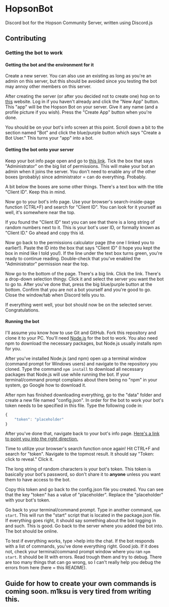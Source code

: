 # HopsonBot
Discord bot for the Hopson Community Server, written using Discord.js

## Contributing
### Getting the bot to work
#### Getting the bot and the environment for it
Create a new server. You can also use an existing as long as you're an admin on this server, but this should be avoided since you testing the bot may annoy other members on this server.

After creating the server (or after you decided not to create one) hop on to [this](https://discordapp.com/developers/applications/me) website.
Log in if you haven't already and click the "New App" button.
This "app" will be the Hopson Bot on your server. Give it any name (and a profile picture if you wish). Press the "Create App" button when you're done. 

You should be on your bot's info screen at this point. Scroll down a bit to the section named "Bot" and click the blue/purple button which says "Create a Bot User." This turns your "app" into a bot.

#### Getting the bot onto your server
Keep your bot info page open and go to [this link](https://discordapi.com/permissions.html).
Tick the box that says "Administrator" on the big list of permissions. This will make your bot an admin when it joins the server. You don't need to enable any of the other boxes (probably) since administrator = can do everything. Probably.

A bit below the boxes are some other things. There's a text box with the title "Client ID". Keep this in mind.

Now go to your bot's info page. Use your browser's search-inside-page function (CTRL+F) and search for "Client ID". You can look for it yourself as well, it's somewhere near the top.

If you found the "Client ID" text you can see that there is a long string of random numbers next to it. This is your bot's user ID, or formally known as "Client ID." Go ahead and copy this id.

Now go back to the permissions calculator page (the one I linked you to earlier!). Paste the ID into the box that says "Client ID" (I hope you kept the box in mind like I told you!). If the line under the text box turns green, you're ready to continue reading. Double-check that you've enabled the "Administrator" permission near the top. 

Now go to the bottom of the page. There's a big link. Click the link. There's a drop-down selection thingy. Click it and select the server you want the bot to go to. After you've done that, press the big blue/purple button at the bottom. Confirm that you are not a bot yourself and you're good to go. Close the window/tab when Discord tells you to.

If everything went well, your bot should now be on the selected server. Congratulations.

#### Running the bot
I'll assume you know how to use Git and GitHub. Fork this repository and clone it to your PC.
You'll need [Node.js](https://nodejs.org/) for the bot to work. You also need npm to download the necessary packages, but Node.js usually installs npm for you.

After you've installed Node.js (and npm) open up a terminal window (command prompt for Windows users) and navigate to the repository you cloned. Type the command `npm install` to download all necessary packages that Node.js will use while running the bot. If your terminal/command prompt complains about there being no "npm" in your system, go Google how to download it.

After npm has finished downloading everything, go to the "data" folder and create a new file named "config.json". In order for the bot to work your bot's token needs to be specified in this file. Type the following code in:
```javascript
{
    "token": "placeholder"
}
```
After you've done that, navigate back to your bot's info page. [Here's a link to point you into the right direction.](https://discordapp.com/developers/applications/me)

Time to utilize your browser's search function once again! Hit CTRL+F and search for "token". Navigate to the topmost result.
It should say "Token: click to reveal." Click it.

The long string of random characters is your bot's token. This token is basically your bot's password, so don't share it to **anyone** unless you want them to have access to the bot.

Copy this token and go back to the config.json file you created. You can see that the key "token" has a value of "placeholder". Replace the "placeholder" with your bot's token.

Go back to your terminal/command prompt. Type in another command, `npm start`. This will run the "start" script that is located in the package.json file. If everything goes right, it should say something about the bot logging in and such. This is good. Go back to the server where you added the bot into. The bot should be online.

To test if everything works, type \>help into the chat. If the bot responds with a list of commands, you've done everything right. Good job. If it does not, check your terminal/command prompt window where you ran `npm start`. It should be lit with errors. Read trough them and try to debug. There are too many things that can go wrong, so I can't really help you debug the errors from here (here = this README).

## Guide for how to create your own commands is coming soon. m1ksu is very tired from writing this. 
